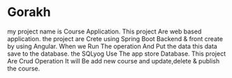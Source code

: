 # Gorakh
my project name is Course Application. This project Are web based application. the project are Crete using Spring Boot Backend & front create by using Angular.
When we Run The operation And Put the data this data save to the database. the SQLyog Use The app store Database.
   This project Are Crud Operation It will Be add new course and update,delete & publish the course.
